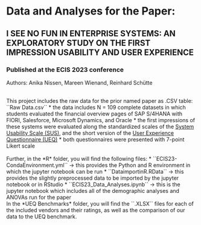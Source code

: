 # Data and Analyses for the Paper:
## I SEE NO FUN IN ENTERPRISE SYSTEMS: AN EXPLORATORY STUDY ON THE FIRST IMPRESSION USABILITY AND USER EXPERIENCE
### Published at the ECIS 2023 conference

Authors: Anika Nissen, Mareen Wienand, Reinhard Schütte

<br>
This project includes the raw data for the prior named paper as .CSV table:  ``Raw Data.csv``
* the data includes N = 109 complete datasets in which students evaluated the financial overview pages of SAP S/4HANA with FIORI, Salesforce, Microsoft Dynamics, and Oracle
* the first impressions of these systems were evaluated along the standardized scales of the <a href="https://www.usability.gov/how-to-and-tools/methods/system-usability-scale.html">System Usability Scale (SUS)</a>, and the short version of the <a href="https://www.ueq-online.org">User Experience Questionnaire (UEQ)</a>
* both questionnaires were presented with 7-point Likert scale
<br>
<br>
Further, in the *R* folder, you will find the following files:
* ``ECIS23-CondaEnvironment.yml`` -> this provides the Python and R environment in which the jupyter notebook can be run
* ``DataimportinR.RData`` -> this provides the slightly preprocessed data to be imported by the jupyter notebook or in RStudio
* ``ECIS23_Data_Analyses.ipynb`` -> this is the jupyter notebook which includes all of the demographic analyses and ANOVAs run for the paper

<br>
In the *UEQ Benchmarks* folder, you will find the ``.XLSX`` files for each of the included vendors and their ratings, as well as the comparison of our data to the UEQ benchmark.
